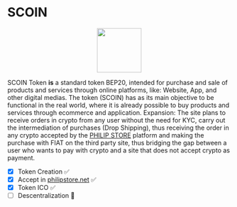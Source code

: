 # SCOIN
<p align="center">
  <img width="100" height="100" src="https://philipstore.net/wp-content/uploads/favicon.png">
</p>

SCOIN Token **is** a standard token BEP20, intended for purchase and sale of products and services through online platforms, like: Website, App, and other digital medias. The token (SCOIN) has as its main objective to be functional in the real world, where it is already possible to buy products and services through ecommerce and application. Expansion: The site plans to receive orders in crypto from any user without the need for KYC, carry out the intermediation of purchases (Drop Shipping), thus receiving the order in any crypto accepted by the [PHILIP STORE](https://philipstore.net) platform and making the purchase with FIAT on the third party site, thus bridging the gap between a user who wants to pay with crypto and a site that does not accept crypto as payment.

- [x] Token Creation :white_check_mark:
- [x] Accept in [philipstore.net](philipstore.net) :white_check_mark:
- [x] Token ICO :white_check_mark:
- [ ] Descentralization :tada:

